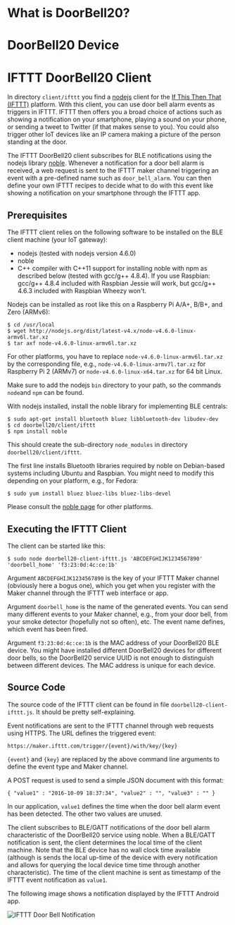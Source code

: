 # What is DoorBell20?

# DoorBell20 Device

# IFTTT DoorBell20 Client

In directory `client/ifttt` you find a [nodejs](https://nodejs.org/) client for the [If This Then That (IFTTT)](https://ifttt.com/) platform. With this client, you can use door bell alarm events as triggers in IFTTT. IFTTT then offers you a broad choice of actions such as showing a notification on your smartphone, playing a sound on your phone, or sending a tweet to Twitter (if that makes sense to you). You could also trigger other IoT devices like an IP camera making a picture of the person standing at the door. 

The IFTTT DoorBell20 client subscribes for BLE notifications using the nodejs library [noble](https://github.com/sandeepmistry/noble). Whenever a notification for a door bell alarm is received, a web request is sent to the IFTTT maker channel triggering an event with a pre-defined name such as `door_bell_alarm`. You can then define your own IFTTT recipes to decide what to do with this event like showing a notification on your smartphone through the IFTTT app. 

## Prerequisites

The IFTTT client relies on the following software to be installed on the BLE client machine (your IoT gateway):

* nodejs (tested with nodejs version 4.6.0)
* noble
* C++ compiler with C++11 support for installing noble with npm as described below (tested with gcc/g++ 4.8.4). If you use Raspbian: gcc/g++ 4.8.4 included with Raspbian Jessie will work, but gcc/g++ 4.6.3 included with Raspbian Wheezy won't.  

Nodejs can be installed as root like this on a Raspberry Pi A/A+, B/B+, and Zero (ARMv6):

```
$ cd /usr/local
$ wget http://nodejs.org/dist/latest-v4.x/node-v4.6.0-linux-armv6l.tar.xz
$ tar axf node-v4.6.0-linux-armv6l.tar.xz
```

For other platforms, you have to replace `node-v4.6.0-linux-armv6l.tar.xz` by the corresponding file, e.g., `node-v4.6.0-linux-armv7l.tar.xz` for Raspberry Pi 2 (ARMv7) or `node-v4.6.0-linux-x64.tar.xz` for 64 bit Linux.

Make sure to add the nodejs `bin` directory to your path, so the commands `node`and `npm` can be found.

With nodejs installed, install the noble library for implementing BLE centrals:

```
$ sudo apt-get install bluetooth bluez libbluetooth-dev libudev-dev
$ cd doorbell20/client/ifttt
$ npm install noble
```

This should create the sub-directory `node_modules` in directory `doorbell20/client/ifttt`.

The first line installs Bluetooth libraries required by noble on Debian-based systems including Ubuntu and Raspbian. You might need to modify this depending on your platform, e.g., for Fedora:

```
$ sudo yum install bluez bluez-libs bluez-libs-devel
```

Please consult the [noble page](https://github.com/sandeepmistry/noble) for other platforms.

## Executing the IFTTT Client

The client can be started like this:

```
$ sudo node doorbell20-client-ifttt.js 'ABCDEFGHIJK1234567890' 'doorbell_home' 'f3:23:0d:4c:ce:1b'
```

Argument `ABCDEFGHIJK1234567890` is the key of your IFTTT Maker channel (obviously here a bogus one), which you get when you register with the Maker channel through the IFTTT web interface or app.

Argument `doorbell_home` is the name of the generated events. You can send many different events to your Maker channel, e.g., from your door bell, from your smoke detector (hopefully not so often), etc. The event name defines, which event has been fired.

Argument `f3:23:0d:4c:ce:1b` is the MAC address of your DoorBell20 BLE device. You might have installed different DoorBell20 devices for different door bells, so the DoorBell20 service UUID is not enough to distinguish between different devices. The MAC address is unique for each device.

## Source Code

The source code of the IFTTT client can be found in file `doorbell20-client-ifttt.js`. It should be pretty self-explaining.

Event notifications are sent to the IFTTT channel through web requests using HTTPS. The URL defines the triggered event:

```
https://maker.ifttt.com/trigger/{event}/with/key/{key}
```

```{event}``` and ```{key}``` are replaced by the above command line arguments to define the event type and Maker channel. 

A POST request is used to send a simple JSON document with this format:

```
{ "value1" : "2016-10-09 18:37:34", "value2" : "", "value3" : "" }
```

In our application, ```value1``` defines the time when the door bell alarm event has been detected. The other two values are unused.

The client subscribes to BLE/GATT notifications of the door bell alarm characteristic of the DoorBell20 service using noble. When a BLE/GATT notification is sent, the client determines the local time of the client machine. Note that the BLE device has no wall clock time available (although is sends the local up-time of the device with every notification and allows for querying the local device time time through another characteristic). The time of the client machine is sent as timestamp of the IFTTT event notification as `value1`. 

The following image shows a notification displayed by the IFTTT Android app.

![IFTTT Door Bell Notification](/images/DoorBell20-IFTTTClient.png)
